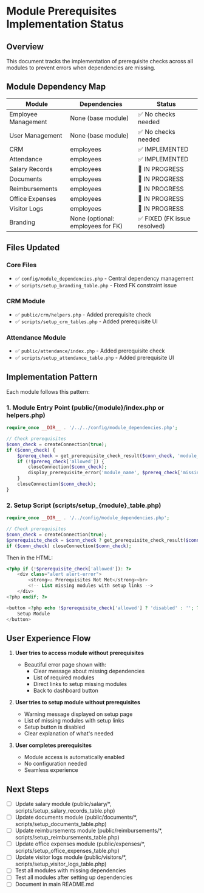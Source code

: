 # Module Prerequisites Implementation Status

## Overview
This document tracks the implementation of prerequisite checks across all modules to prevent errors when dependencies are missing.

## Module Dependency Map

| Module | Dependencies | Status |
|--------|-------------|--------|
| Employee Management | None (base module) | ✅ No checks needed |
| User Management | None (base module) | ✅ No checks needed |
| CRM | employees | ✅ IMPLEMENTED |
| Attendance | employees | ✅ IMPLEMENTED |
| Salary Records | employees | 🔄 IN PROGRESS |
| Documents | employees | 🔄 IN PROGRESS |
| Reimbursements | employees | 🔄 IN PROGRESS |
| Office Expenses | employees | 🔄 IN PROGRESS |
| Visitor Logs | employees | 🔄 IN PROGRESS |
| Branding | None (optional: employees for FK) | ✅ FIXED (FK issue resolved) |

## Files Updated

### Core Files
- ✅ `config/module_dependencies.php` - Central dependency management
- ✅ `scripts/setup_branding_table.php` - Fixed FK constraint issue

### CRM Module
- ✅ `public/crm/helpers.php` - Added prerequisite check
- ✅ `scripts/setup_crm_tables.php` - Added prerequisite UI

### Attendance Module
- ✅ `public/attendance/index.php` - Added prerequisite check
- ✅ `scripts/setup_attendance_table.php` - Added prerequisite UI

## Implementation Pattern

Each module follows this pattern:

### 1. Module Entry Point (public/{module}/index.php or helpers.php)
```php
require_once __DIR__ . '/../../config/module_dependencies.php';

// Check prerequisites
$conn_check = createConnection(true);
if ($conn_check) {
    $prereq_check = get_prerequisite_check_result($conn_check, 'module_name');
    if (!$prereq_check['allowed']) {
        closeConnection($conn_check);
        display_prerequisite_error('module_name', $prereq_check['missing_modules']);
    }
    closeConnection($conn_check);
}
```

### 2. Setup Script (scripts/setup_{module}_table.php)
```php
require_once __DIR__ . '/../config/module_dependencies.php';

// Check prerequisites
$conn_check = createConnection(true);
$prerequisite_check = $conn_check ? get_prerequisite_check_result($conn_check, 'module_name') : ['allowed' => false, 'missing_modules' => []];
if ($conn_check) closeConnection($conn_check);
```

Then in the HTML:
```php
<?php if (!$prerequisite_check['allowed']): ?>
    <div class="alert alert-error">
        <strong>⚠️ Prerequisites Not Met</strong><br>
        <!-- List missing modules with setup links -->
    </div>
<?php endif; ?>

<button <?php echo !$prerequisite_check['allowed'] ? 'disabled' : ''; ?>>
    Setup Module
</button>
```

## User Experience Flow

1. **User tries to access module without prerequisites**
   - Beautiful error page shown with:
     - Clear message about missing dependencies
     - List of required modules
     - Direct links to setup missing modules
     - Back to dashboard button

2. **User tries to setup module without prerequisites**
   - Warning message displayed on setup page
   - List of missing modules with setup links
   - Setup button is disabled
   - Clear explanation of what's needed

3. **User completes prerequisites**
   - Module access is automatically enabled
   - No configuration needed
   - Seamless experience

## Next Steps

- [ ] Update salary module (public/salary/*, scripts/setup_salary_records_table.php)
- [ ] Update documents module (public/documents/*, scripts/setup_documents_table.php)
- [ ] Update reimbursements module (public/reimbursements/*, scripts/setup_reimbursements_table.php)
- [ ] Update office expenses module (public/expenses/*, scripts/setup_office_expenses_table.php)
- [ ] Update visitor logs module (public/visitors/*, scripts/setup_visitor_logs_table.php)
- [ ] Test all modules with missing dependencies
- [ ] Test all modules after setting up dependencies
- [ ] Document in main README.md
